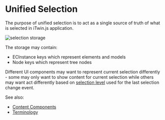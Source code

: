 # Unified Selection

The purpose of unified selection is to act as a single source of truth of what is selected in iTwin.js application.

![selection storage](./selection-storage.png "Selection storage")

The storage may contain:

- ECInstance keys which represent elements and models
- Node keys which represent tree nodes

Different UI components may want to represent current selection
differently - some may only want to show content for current selection while others may want act differently based on
[selection level](./Terminology.md#selection-level) used for the
last selection change event.

See also:

- [Content Components](./ContentComponents.md)
- [Terminology](./Terminology.md)
